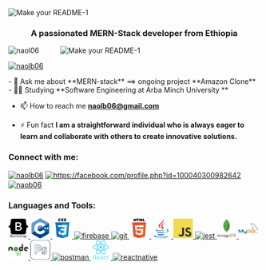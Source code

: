 <img width="1834"  alt="Make your README-1" src="https://github.com/naol06/naol06/assets/118481867/1e8d01d8-8e18-47ca-9dfb-db92d69088d0">
<h3 align="center">A passionated MERN-Stack developer from Ethiopia</h3>
<img align="right" width="400" alt="Make your README-1"  src="https://github-production-user-asset-6210df.s3.amazonaws.com/118481867/295290175-07b60ccf-8ca5-46f6-bd56-eb3e1777bd51.gif?X-Amz-Algorithm=AWS4-HMAC-SHA256&X-Amz-Credential=AKIAVCODYLSA53PQK4ZA%2F20240109%2Fus-east-1%2Fs3%2Faws4_request&X-Amz-Date=20240109T173957Z&X-Amz-Expires=300&X-Amz-Signature=deea624ef0626bc2f74e234aba5fc7da9eb92ce5a3730055bbbb8dbaafe8e1c6&X-Amz-SignedHeaders=host&actor_id=118481867&key_id=0&repo_id=740688841">
<p align="left"> <img src="https://komarev.com/ghpvc/?username=naol06&label=Profile%20views&color=0e75b6&style=flat" alt="naol06" /> </p>

<p align="left"> <a href="https://twitter.com/naolb06" target="blank"><img src="https://img.shields.io/twitter/follow/naolb06?logo=twitter&style=for-the-badge" alt="naolb06" /></a> </p>
- 💬 Ask me about **MERN-stack**
==> ongoing project **Amazon Clone**
- 👨‍💻 Studying **Software Engineering  at Arba Minch University **
  
- 📫 How to reach me **naolb06@gmail.com**

- ⚡ Fun fact **I am a straightforward individual who is always eager to learn and collaborate with others to create innovative solutions.**

<h3 align="left">Connect with me:</h3>
<p align="left">
<a href="https://twitter.com/naolb06" target="blank"><img align="center" src="https://raw.githubusercontent.com/rahuldkjain/github-profile-readme-generator/master/src/images/icons/Social/twitter.svg" alt="naolb06" height="30" width="40" /></a>
<a href="https://facebook.com/profile.php?id=100040300982642" target="blank"><img align="center" src="https://raw.githubusercontent.com/rahuldkjain/github-profile-readme-generator/master/src/images/icons/Social/facebook.svg" alt="https://facebook.com/profile.php?id=100040300982642" height="30" width="40" /></a>
<a href="https://www.instagram.com/naolb06?igsh=OGY3MTU3OGY1Mw==" target="blank"><img align="center" src="https://raw.githubusercontent.com/rahuldkjain/github-profile-readme-generator/master/src/images/icons/Social/instagram.svg" alt="naob06" height="30" width="40" /></a>
</p>

<h3 align="left">Languages and Tools:</h3>
<p align="left"> <a href="https://getbootstrap.com" target="_blank" rel="noreferrer"> <img src="https://raw.githubusercontent.com/devicons/devicon/master/icons/bootstrap/bootstrap-plain-wordmark.svg" alt="bootstrap" width="40" height="40"/> </a> <a href="https://www.w3schools.com/cpp/" target="_blank" rel="noreferrer"> <img src="https://raw.githubusercontent.com/devicons/devicon/master/icons/cplusplus/cplusplus-original.svg" alt="cplusplus" width="40" height="40"/> </a> <a href="https://www.w3schools.com/css/" target="_blank" rel="noreferrer"> <img src="https://raw.githubusercontent.com/devicons/devicon/master/icons/css3/css3-original-wordmark.svg" alt="css3" width="40" height="40"/> </a> <a href="https://firebase.google.com/" target="_blank" rel="noreferrer"> <img src="https://www.vectorlogo.zone/logos/firebase/firebase-icon.svg" alt="firebase" width="40" height="40"/> </a> <a href="https://git-scm.com/" target="_blank" rel="noreferrer"> <img src="https://www.vectorlogo.zone/logos/git-scm/git-scm-icon.svg" alt="git" width="40" height="40"/> </a> <a href="https://www.w3.org/html/" target="_blank" rel="noreferrer"> <img src="https://raw.githubusercontent.com/devicons/devicon/master/icons/html5/html5-original-wordmark.svg" alt="html5" width="40" height="40"/> </a> <a href="https://www.java.com" target="_blank" rel="noreferrer"> <img src="https://raw.githubusercontent.com/devicons/devicon/master/icons/java/java-original.svg" alt="java" width="40" height="40"/> </a> <a href="https://developer.mozilla.org/en-US/docs/Web/JavaScript" target="_blank" rel="noreferrer"> <img src="https://raw.githubusercontent.com/devicons/devicon/master/icons/javascript/javascript-original.svg" alt="javascript" width="40" height="40"/> </a> <a href="https://jestjs.io" target="_blank" rel="noreferrer"> <img src="https://www.vectorlogo.zone/logos/jestjsio/jestjsio-icon.svg" alt="jest" width="40" height="40"/> </a> <a href="https://www.mongodb.com/" target="_blank" rel="noreferrer"> <img src="https://raw.githubusercontent.com/devicons/devicon/master/icons/mongodb/mongodb-original-wordmark.svg" alt="mongodb" width="40" height="40"/> </a> <a href="https://www.mysql.com/" target="_blank" rel="noreferrer"> <img src="https://raw.githubusercontent.com/devicons/devicon/master/icons/mysql/mysql-original-wordmark.svg" alt="mysql" width="40" height="40"/> </a> <a href="https://nodejs.org" target="_blank" rel="noreferrer"> <img src="https://raw.githubusercontent.com/devicons/devicon/master/icons/nodejs/nodejs-original-wordmark.svg" alt="nodejs" width="40" height="40"/> </a> <a href="https://www.photoshop.com/en" target="_blank" rel="noreferrer"> <img src="https://raw.githubusercontent.com/devicons/devicon/master/icons/photoshop/photoshop-line.svg" alt="photoshop" width="40" height="40"/> </a> <a href="https://postman.com" target="_blank" rel="noreferrer"> <img src="https://www.vectorlogo.zone/logos/getpostman/getpostman-icon.svg" alt="postman" width="40" height="40"/> </a> <a href="https://reactjs.org/" target="_blank" rel="noreferrer"> <img src="https://raw.githubusercontent.com/devicons/devicon/master/icons/react/react-original-wordmark.svg" alt="react" width="40" height="40"/> </a> <a href="https://reactnative.dev/" target="_blank" rel="noreferrer"> <img src="https://reactnative.dev/img/header_logo.svg" alt="reactnative" width="40" height="40"/> </a> </p>



